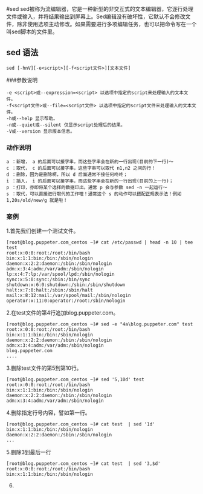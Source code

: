 #sed 
sed被称为流编辑器，它是一种新型的非交互式的文本编辑器，它逐行处理文件或输入，并将结果输出到屏幕上。Sed编辑没有破坏性，它默认不会修改文件，除非使用选项主动修改。如果需要进行多项编辑任务，也可以把命令写在一个叫sed脚本的文件里。
## sed 语法
```
sed [-hnV][-e<script>][-f<script文件>][文本文件]
```
###参数说明
```
-e <script>或--expression=<script> 以选项中指定的script来处理输入的文本文件。
-f<script文件>或--file=<script文件> 以选项中指定的script文件来处理输入的文本文件。
-h或--help 显示帮助。
-n或--quiet或--silent 仅显示script处理后的结果。
-V或--version 显示版本信息。 
```

### 动作说明
```
a ：新增， a 的后面可以接字串，而这些字串会在新的一行出现(目前的下一行)～
c ：取代， c 的后面可以接字串，这些字串可以取代 n1,n2 之间的行！
d ：删除，因为是删除啊，所以 d 后面通常不接任何咚咚；
i ：插入， i 的后面可以接字串，而这些字串会在新的一行出现(目前的上一行)；
p ：打印，亦即将某个选择的数据印出。通常 p 会与参数 sed -n 一起运行～
s ：取代，可以直接进行取代的工作哩！通常这个 s 的动作可以搭配正规表示法！例如 1,20s/old/new/g 就是啦！
```

### 案例
1.首先我们创建一个测试文件。
```
[root@blog.puppeter.com_centos ~]# cat /etc/passwd | head -n 10 | tee test
root:x:0:0:root:/root:/bin/bash
bin:x:1:1:bin:/bin:/sbin/nologin
daemon:x:2:2:daemon:/sbin:/sbin/nologin
adm:x:3:4:adm:/var/adm:/sbin/nologin
lp:x:4:7:lp:/var/spool/lpd:/sbin/nologin
sync:x:5:0:sync:/sbin:/bin/sync
shutdown:x:6:0:shutdown:/sbin:/sbin/shutdown
halt:x:7:0:halt:/sbin:/sbin/halt
mail:x:8:12:mail:/var/spool/mail:/sbin/nologin
operator:x:11:0:operator:/root:/sbin/nologin
```

2.在test文件的第4行追加blog.puppeter.com。
```
[root@blog.puppeter.com_centos ~]# sed -e "4a\blog.puppeter.com" test 
root:x:0:0:root:/root:/bin/bash
bin:x:1:1:bin:/bin:/sbin/nologin
daemon:x:2:2:daemon:/sbin:/sbin/nologin
adm:x:3:4:adm:/var/adm:/sbin/nologin
blog.puppeter.com
....
```

3.删除test文件的第5到第10行。
```
[root@blog.puppeter.com_centos ~]# sed '5,10d' test 
root:x:0:0:root:/root:/bin/bash
bin:x:1:1:bin:/bin:/sbin/nologin
daemon:x:2:2:daemon:/sbin:/sbin/nologin
adm:x:3:4:adm:/var/adm:/sbin/nologin
```

4.删除指定行号内容，譬如第一行。
```
[root@blog.puppeter.com_centos ~]# cat test  | sed '1d'
bin:x:1:1:bin:/bin:/sbin/nologin
daemon:x:2:2:daemon:/sbin:/sbin/nologin
...
```

5.删除3到最后一行
```
[root@blog.puppeter.com_centos ~]# cat test  | sed '3,$d'
root:x:0:0:root:/root:/bin/bash
bin:x:1:1:bin:/bin:/sbin/nologin
```

6. 





